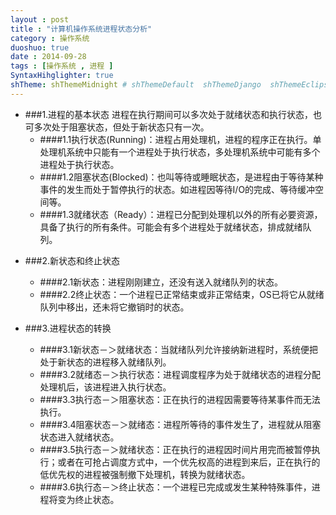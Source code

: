 ```yaml
---
layout : post
title : "计算机操作系统进程状态分析"
category : 操作系统
duoshuo: true
date : 2014-09-28
tags : [操作系统 , 进程 ]
SyntaxHihglighter: true
shTheme: shThemeMidnight # shThemeDefault  shThemeDjango  shThemeEclipse  shThemeEmacs  shThemeFadeToGrey  shThemeMidnight  shThemeRDark
---
```


<style>
h3 {
    line-height: 1.5;
    letter-spacing: 2px;
    margin-top: -10px;
}
h6 {
    line-height: 1.5;
    letter-spacing: 2px;
    margin-top: -10px;
}

</style>
	
* ###1.进程的基本状态
	进程在执行期间可以多次处于就绪状态和执行状态，也可多次处于阻塞状态，但处于新状态只有一次。
	* ####1.1执行状态(Running)：进程占用处理机，进程的程序正在执行。单处理机系统中只能有一个进程处于执行状态，多处理机系统中可能有多个进程处于执行状态。
	* ####1.2阻塞状态(Blocked)：也叫等待或睡眠状态，是进程由于等待某种事件的发生而处于暂停执行的状态。如进程因等待I/O的完成、等待缓冲空间等。
	* ####1.3就绪状态（Ready）：进程已分配到处理机以外的所有必要资源，具备了执行的所有条件。可能会有多个进程处于就绪状态，排成就绪队列。
	
<!-- more -->
	
* ###2.新状态和终止状态
	* ####2.1新状态：进程刚刚建立，还没有送入就绪队列的状态。
	* ####2.2终止状态：一个进程已正常结束或非正常结束，OS已将它从就绪队列中移出，还未将它撤销时的状态。

* ###3.进程状态的转换	
	* ####3.1新状态－＞就绪状态：当就绪队列允许接纳新进程时，系统便把处于新状态的进程移入就绪队列。
	* ####3.2就绪态－＞执行状态：进程调度程序为处于就绪状态的进程分配处理机后，该进程进入执行状态。
	* ####3.3执行态－＞阻塞状态：正在执行的进程因需要等待某事件而无法执行。
	* ####3.4阻塞状态－＞就绪态：进程所等待的事件发生了，进程就从阻塞状态进入就绪状态。
	* ####3.5执行态－＞就绪状态：正在执行的进程因时间片用完而被暂停执行；或者在可抢占调度方式中，一个优先权高的进程到来后，正在执行的低优先权的进程被强制撤下处理机，转换为就绪状态。
	* ####3.6执行态－＞终止状态：一个进程已完成或发生某种特殊事件，进程将变为终止状态。
